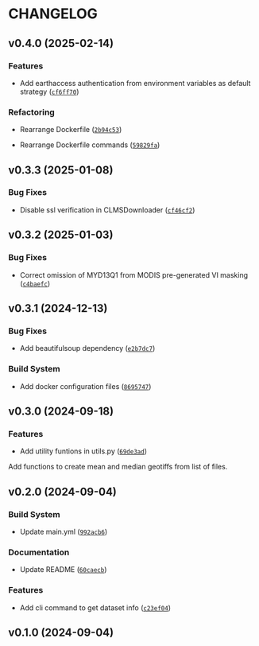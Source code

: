 # CHANGELOG


## v0.4.0 (2025-02-14)

### Features

- Add earthaccess authentication from environment variables as default strategy
  ([`cf6ff70`](https://github.com/nasaharvest/glam-processing/commit/cf6ff70d75554c48e1af8dff0558cd1490f02ede))

### Refactoring

- Rearrange Dockerfile
  ([`2b94c53`](https://github.com/nasaharvest/glam-processing/commit/2b94c53211a9bdcec3b72242078885328752ce13))

- Rearrange Dockerfile commands
  ([`59829fa`](https://github.com/nasaharvest/glam-processing/commit/59829fa026ed4853551db504c03937778cdc0312))


## v0.3.3 (2025-01-08)

### Bug Fixes

- Disable ssl verification in CLMSDownloader
  ([`cf46cf2`](https://github.com/nasaharvest/glam-processing/commit/cf46cf237065ac93d5675324065521bd84462382))


## v0.3.2 (2025-01-03)

### Bug Fixes

- Correct omission of MYD13Q1 from MODIS pre-generated VI masking
  ([`c4baefc`](https://github.com/nasaharvest/glam-processing/commit/c4baefc1a810d371028436d248928071dfe29e33))


## v0.3.1 (2024-12-13)

### Bug Fixes

- Add beautifulsoup dependency
  ([`e2b7dc7`](https://github.com/nasaharvest/glam-processing/commit/e2b7dc7e46ae6b2b9fee32da811cb2759bae5ddd))

### Build System

- Add docker configuration files
  ([`8695747`](https://github.com/nasaharvest/glam-processing/commit/86957474eefa994ed6c88f1fb1b63f2c06c72d08))


## v0.3.0 (2024-09-18)

### Features

- Add utility funtions in utils.py
  ([`69de3ad`](https://github.com/nasaharvest/glam-processing/commit/69de3add7a112a5c078c8a94192c55b46d4d1301))

Add functions to create mean and median geotiffs from list of files.


## v0.2.0 (2024-09-04)

### Build System

- Update main.yml
  ([`992acb6`](https://github.com/nasaharvest/glam-processing/commit/992acb6826729063d5714976f95eaec5ca8d08ab))

### Documentation

- Update README
  ([`60caecb`](https://github.com/nasaharvest/glam-processing/commit/60caecbd9345a69443e32912cf06fb58914719ae))

### Features

- Add cli command to get dataset info
  ([`c23ef04`](https://github.com/nasaharvest/glam-processing/commit/c23ef04b470c87f285164dfbb026837161fcbe4a))


## v0.1.0 (2024-09-04)
